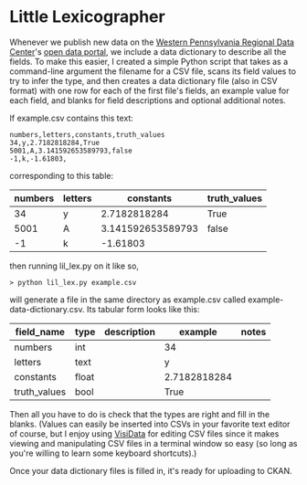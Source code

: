 # Little Lexicographer

Whenever we publish new data on the [Western Pennsylvania Regional Data Center](https://www.wprdc.org)'s [open data portal](https://data.wprdc.org), we include a data dictionary to describe all the fields. To make this easier, I created a simple Python script that takes as a command-line argument the filename for a CSV file, scans its field values to try to infer the type, and then creates a data dictionary file (also in CSV format) with one row for each of the first file's fields, an example value for each field, and blanks for field descriptions and optional additional notes. 

If example.csv contains this text:

```
numbers,letters,constants,truth_values
34,y,2.7182818284,True
5001,A,3.141592653589793,false
-1,k,-1.61803,
```

corresponding to this table:

numbers|letters|constants|truth_values
-------|-------|---------|------------
34|y|2.7182818284|True
5001|A|3.141592653589793|false
-1|k|-1.61803|

then running lil_lex.py on it like so, 

```
> python lil_lex.py example.csv
```

will generate a file in the same directory as example.csv called example-data-dictionary.csv. Its tabular form looks like this:

field_name|type|description|example|notes
----------|----|-----------|-------|-----
numbers|int||34|
letters|text||y|
constants|float||2.7182818284|
truth_values|bool||True|

Then all you have to do is check that the types are right and fill in the blanks. (Values can easily be inserted into CSVs in your favorite text editor of course, but I enjoy using [VisiData](https://github.com/saulpw/visidata) for editing CSV files since it makes viewing and manipulating CSV files in a terminal window so easy (so long as you're willing to learn some keyboard shortcuts).)

Once your data dictionary files is filled in, it's ready for uploading to CKAN.
